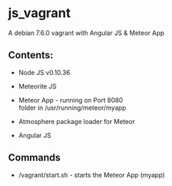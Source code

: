 # js_vagrant
A debian 7.6.0 vagrant with Angular JS &amp; Meteor App

## Contents:

* Node JS v0.10.36

* Meteorite JS

* Meteor App - running on Port 8080<br>
  folder in /usr/running/meteor/myapp

* Atmosphere package loader for Meteor

* Angular JS

## Commands

* /vagrant/start.sh - starts the Meteor App (myapp)
